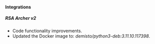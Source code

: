 #### Integrations

##### RSA Archer v2
- Code functionality improvements.
- Updated the Docker image to: *demisto/python3-deb:3.11.10.117398*.